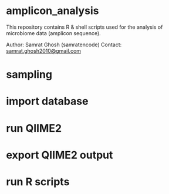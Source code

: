 # amplicon_analysis
This repository contains R & shell scripts used for the analysis of microbiome data (amplicon sequence).


Author: Samrat Ghosh (samratencode) Contact: samrat.ghosh2010@gmail.com


# sampling



# import database



# run QIIME2



# export QIIME2 output



# run R scripts
